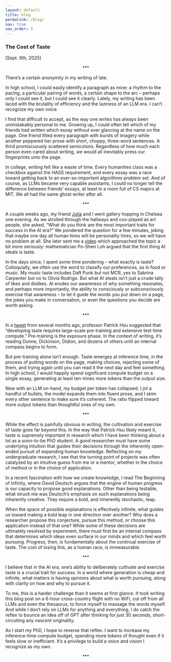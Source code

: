 ```yaml
---
layout: default
title: blog
permalink: /blog/
nav: true
nav_order: 3
---
```

### The Cost of Taste ###
[Sept. 9th, 2025] 

 <div align="center">***</div>
  
There’s a certain anonymity in my writing of late.

In high school, I could easily identify a paragraph as mine: a rhythm to the pacing, a particular pairing of words, a certain shape to the arc – perhaps only I could see it, but I could see it clearly. Lately, my writing has been laced with the brutality of efficiency and the laziness of an LLM era. I can’t recognize my own voice.

I find that difficult to accept, as the way one writes has always been unmistakably personal to me. Growing up, I could often tell which of my friends had written which essay without ever glancing at the name on the page. One friend filled every paragraph with bursts of imagery while another peppered her prose with short, choppy, three-word sentences. A third promiscuously scattered semicolons. Regardless of how much each person even cared about writing, we would all inevitably press our fingerprints onto the page.

In college, writing felt like a waste of time. Every humanities class was a checkbox against the HASS requirement, and every essay was a race toward getting back to an ever-so-important algorithms problem set. And of course, as LLMs became very capable assistants, I could no longer tell the difference between friends’ essays, at least in a room full of CS majors at MIT. We all had the same ghost writer after all.

 <div align="center">***</div>
 
A couple weeks ago, my friend [Julia](https://juliasun.substack.com/about) and I went gallery hopping in Chelsea one evening. As we strolled through the hallways and cos-played as art people, she asked, “What do you think are the most important traits for success in the AI era?” We pondered the question for a few minutes, joking that maybe one day all human hires will be personality hires, so we will have no problem at all. She later sent me a [video](https://youtu.be/xWYb7tImErI?feature=shared&t=756) which approached the topic a bit more seriously: mathematician Po-Shen Loh argued that the first thing AI steals is taste.

In the days since, I spent some time pondering – what exactly is taste? Colloquially, we often use the word to classify our preferences, as in food or music. My music taste includes Daft Punk but not MCR, yes to Sabrina Carpenter but no to Olivia Rodrigo. But what AI steals isn’t just a crude tally of likes and dislikes. AI erodes our awareness of why something resonates, and perhaps more importantly, the ability to consciously or subconsciously exercise that awareness – to let it guide the words you put down on a page, the jokes you make in conversation, or even the questions you decide are worth asking.

 <div align="center">***</div>
 
In a [tweet](https://mobile.x.com/pdhsu/status/1855845089576124572) from several months ago, professor Patrick Hsu suggested that “developing taste requires large-scale pre-training and extensive test-time compute.” Pre-training is the exposure phase. In the context of writing, it’s reading Donne, Dickinson, Didion, and dozens of others until an internal compass begins to form.

But pre-training alone isn’t enough. Taste emerges at inference time, in the process of putting words on the page, making choices, rejecting some of them, and trying again until you can read it the next day and feel something. In high school, I would happily spend significant compute budget on a single essay, generating at least ten-times more tokens than the output size. 

Now with an LLM on-hand, my budget per token has collapsed. I jot a handful of bullets, the model expands them into fluent prose, and I skim every other sentence to make sure it’s coherent. The ratio flipped toward more output tokens than thoughtful ones of my own.

 <div align="center">***</div>
 
While the effect is painfully obvious in writing, the cultivation and exercise of taste goes far beyond this. In the way that Patrick Hsu likely meant it, taste is supremely important in research which I have been thinking about a lot as a soon-to-be PhD student. A good researcher must have some underlying intuition that guides their decisions through the inherently open-ended pursuit of expanding human knowledge. Reflecting on my undergraduate research, I see that the turning point of projects was often catalyzed by an intuitive guess from me or a mentor, whether in the choice of method or in the choice of application.

In a recent fascination with how we create knowledge, I read The Beginning of Infinity, where David Deutsch argues that the engine of human progress is our capacity to propose good explanations. Other than being testable, what struck me was Deutsch’s emphasis on such explanations being inherently creative. They require a bold, and inherently stochastic, leap.

When the space of possible explanations is effectively infinite, what guides us toward making a bold leap in one direction over another? Why does a researcher propose this conjecture, pursue this method, or choose this application instead of that one?  While some of these decisions are ultimately resolved by experiment, there must first be an internal compass that determines which ideas even surface in our minds and which feel worth pursuing. Progress, then, is fundamentally about the continual exercise of taste. The cost of losing this, as a human race, is immeasurable.

 <div align="center">***</div>
 
I believe that in the AI era, one’s ability to deliberately cultivate and exercise taste is a crucial trait for success. In a world where generation is cheap and infinite, what matters is having opinions about what is worth pursuing, along with clarity on how and why to pursue it.

To me, this is a harder challenge than it seems at first glance. It took writing this blog post on a 6-hour cross-country flight with no WiFi, cut off from all LLMs and even the thesaurus, to force myself to massage the words myself. And while I don’t rely on LLMs for anything and everything, I do catch the reflex to bounce an idea off of GPT after thinking for just 30 seconds, short-circuiting any nascent originality.

As I start my PhD, I hope to reverse that reflex. I want to increase my inference-time compute budget, spending more tokens of thought even if it feels slow or inefficient. It’s a privilege to build a voice and vision I recognize as my own.

 <div align="center">***</div>
